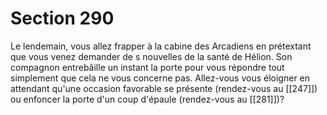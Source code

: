 # Section 290

Le lendemain, vous allez frapper à la cabine des Arcadiens en prétextant que vous venez demander de s nouvelles de la santé de Hélion. Son compagnon entrebâille un instant la porte pour vous répondre tout simplement que cela ne vous concerne pas. Allez-vous vous éloigner en attendant qu'une occasion favorable se présente (rendez-vous au [[247]]) ou enfoncer la porte d'un coup d'épaule (rendez-vous au [[281]])?